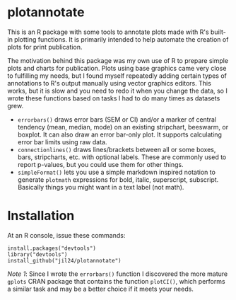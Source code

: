 # plotannotate
This is an R package with some tools to annotate plots made with R's built-in
plotting functions. It is primarily intended to help automate the creation of
plots for print publication.

The motivation behind this package was my own use of R to prepare simple plots and
charts for publication. Plots using base graphics came very close to fulfilling
my needs, but I found myself repeatedly adding certain types of annotations to
R's output manually using vector graphics editors. This works, but it is slow
and you need to redo it when you change the data, so I wrote these functions
based on tasks I had to do many times as datasets grew.

* `errorbars()` draws error bars (SEM or CI) and/or a marker of central tendency
  (mean, median, mode) on an existing stripchart, beeswarm, or boxplot. It can
  also draw an error bar-only plot. It supports calculating error bar limits
  using raw data.
* `connectionlines()` draws lines/brackets between all or some boxes, bars,
  stripcharts, etc. with optional labels. These are commonly used to report 
  p-values, but you could use them for other things.
* `simpleFormat()` lets you use a simple markdown inspired notation to generate
  `plotmath` expressions for bold, italic, superscript, subscript. Basically 
  things you might want in a text label (not math).

# Installation
At an R console, issue these commands:
```
install.packages("devtools")
library("devtools")
install_github("jil24/plotannotate")
```

_Note 1_: Since I wrote the `errorbars()` function I discovered the more mature
`gplots` CRAN package that contains the function `plotCI()`, which performs a
similar task and may be a better choice if it meets your needs.
